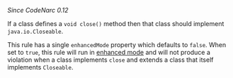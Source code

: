 *Since CodeNarc 0.12*

If a class defines a `void close()` method then that class should
implement `java.io.Closeable`.

This rule has a single `enhancedMode` property which defaults to
`false`. When set to `true`, this rule will run in [enhanced
mode](./codenarc-enhanced-classpath-rules.html) and will not produce a
violation when a class implements `close` and extends a class that
itself implements `Closeable`.
